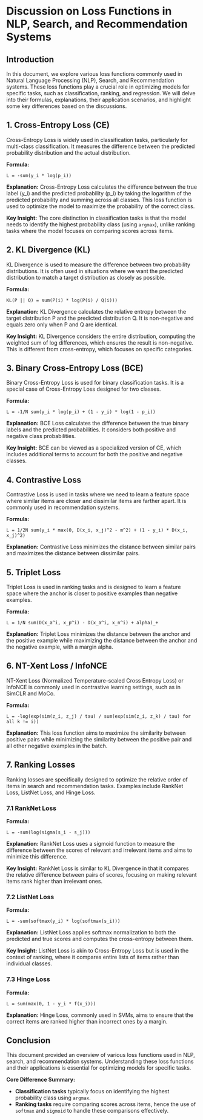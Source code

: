 # Discussion on Loss Functions in NLP, Search, and Recommendation Systems

## Introduction

In this document, we explore various loss functions commonly used in Natural Language Processing (NLP), Search, and Recommendation systems. These loss functions play a crucial role in optimizing models for specific tasks, such as classification, ranking, and regression. We will delve into their formulas, explanations, their application scenarios, and highlight some key differences based on the discussions.

## 1. Cross-Entropy Loss (CE)

Cross-Entropy Loss is widely used in classification tasks, particularly for multi-class classification. It measures the difference between the predicted probability distribution and the actual distribution.

**Formula:**

```
L = -sum(y_i * log(p_i))
```

**Explanation:**
Cross-Entropy Loss calculates the difference between the true label (y_i) and the predicted probability (p_i) by taking the logarithm of the predicted probability and summing across all classes. This loss function is used to optimize the model to maximize the probability of the correct class.

**Key Insight:**
The core distinction in classification tasks is that the model needs to identify the highest probability class (using `argmax`), unlike ranking tasks where the model focuses on comparing scores across items.

## 2. KL Divergence (KL)

KL Divergence is used to measure the difference between two probability distributions. It is often used in situations where we want the predicted distribution to match a target distribution as closely as possible.

**Formula:**

```
KL(P || Q) = sum(P(i) * log(P(i) / Q(i)))
```

**Explanation:**
KL Divergence calculates the relative entropy between the target distribution P and the predicted distribution Q. It is non-negative and equals zero only when P and Q are identical.

**Key Insight:**
KL Divergence considers the entire distribution, computing the weighted sum of log differences, which ensures the result is non-negative. This is different from cross-entropy, which focuses on specific categories.

## 3. Binary Cross-Entropy Loss (BCE)

Binary Cross-Entropy Loss is used for binary classification tasks. It is a special case of Cross-Entropy Loss designed for two classes.

**Formula:**

```
L = -1/N sum(y_i * log(p_i) + (1 - y_i) * log(1 - p_i))
```

**Explanation:**
BCE Loss calculates the difference between the true binary labels and the predicted probabilities. It considers both positive and negative class probabilities.

**Key Insight:**
BCE can be viewed as a specialized version of CE, which includes additional terms to account for both the positive and negative classes.

## 4. Contrastive Loss

Contrastive Loss is used in tasks where we need to learn a feature space where similar items are closer and dissimilar items are farther apart. It is commonly used in recommendation systems.

**Formula:**

```
L = 1/2N sum(y_i * max(0, D(x_i, x_j)^2 - m^2) + (1 - y_i) * D(x_i, x_j)^2)
```

**Explanation:**
Contrastive Loss minimizes the distance between similar pairs and maximizes the distance between dissimilar pairs.

## 5. Triplet Loss

Triplet Loss is used in ranking tasks and is designed to learn a feature space where the anchor is closer to positive examples than negative examples.

**Formula:**

```
L = 1/N sum(D(x_a^i, x_p^i) - D(x_a^i, x_n^i) + alpha)_+
```

**Explanation:**
Triplet Loss minimizes the distance between the anchor and the positive example while maximizing the distance between the anchor and the negative example, with a margin alpha.

## 6. NT-Xent Loss / InfoNCE

NT-Xent Loss (Normalized Temperature-scaled Cross Entropy Loss) or InfoNCE is commonly used in contrastive learning settings, such as in SimCLR and MoCo.

**Formula:**

```
L = -log(exp(sim(z_i, z_j) / tau) / sum(exp(sim(z_i, z_k) / tau) for all k != i))
```

**Explanation:**
This loss function aims to maximize the similarity between positive pairs while minimizing the similarity between the positive pair and all other negative examples in the batch.

## 7. Ranking Losses

Ranking losses are specifically designed to optimize the relative order of items in search and recommendation tasks. Examples include RankNet Loss, ListNet Loss, and Hinge Loss.

### 7.1 RankNet Loss

**Formula:**

```
L = -sum(log(sigma(s_i - s_j)))
```

**Explanation:**
RankNet Loss uses a sigmoid function to measure the difference between the scores of relevant and irrelevant items and aims to minimize this difference.

**Key Insight:**
RankNet Loss is similar to KL Divergence in that it compares the relative difference between pairs of scores, focusing on making relevant items rank higher than irrelevant ones.

### 7.2 ListNet Loss

**Formula:**

```
L = -sum(softmax(y_i) * log(softmax(s_i)))
```

**Explanation:**
ListNet Loss applies softmax normalization to both the predicted and true scores and computes the cross-entropy between them.

**Key Insight:**
ListNet Loss is akin to Cross-Entropy Loss but is used in the context of ranking, where it compares entire lists of items rather than individual classes.

### 7.3 Hinge Loss

**Formula:**

```
L = sum(max(0, 1 - y_i * f(x_i)))
```

**Explanation:**
Hinge Loss, commonly used in SVMs, aims to ensure that the correct items are ranked higher than incorrect ones by a margin.

## Conclusion

This document provided an overview of various loss functions used in NLP, search, and recommendation systems. Understanding these loss functions and their applications is essential for optimizing models for specific tasks.

**Core Difference Summary:**
- **Classification tasks** typically focus on identifying the highest probability class using `argmax`.
- **Ranking tasks** require comparing scores across items, hence the use of `softmax` and `sigmoid` to handle these comparisons effectively.
